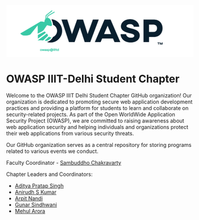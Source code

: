 <img src="./profile/owasplogofull.png">

# OWASP IIIT-Delhi Student Chapter

Welcome to the OWASP IIIT Delhi Student Chapter GitHub organization! Our organization is dedicated to promoting secure web application development 
practices and providing a platform for students to learn and collaborate on security-related projects. 
As part of the Open WorldWide Application Security Project (OWASP), we are committed to raising awareness about web application security and helping 
individuals and organizations protect their web applications from various security threats.

Our GitHub organization serves as a central repository for storing programs related to various events we conduct. 

Faculty Coordinator - [Sambuddho Chakravarty](mailto:sambuddho@iiitd.ac.in)

Chapter Leaders and Coordinators:
- [Aditya Pratap Singh](mailto:aditya.singh@owasp.org)
- [Anirudh S Kumar](mailto:anirudh21517@iiitd.ac.in)
- [Arpit Nandi](mailto:arpit.nandi@owasp.org)
- [Gunar Sindhwani](mailto:gunar.sindhwani@owasp.org)
- [Mehul Arora](mailto:mehul.arora@owasp.org)
